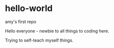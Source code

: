 # hello-world
amy's first repo

Hello everyone - newbie to all things to coding here.

Trying to self-teach myself things.
